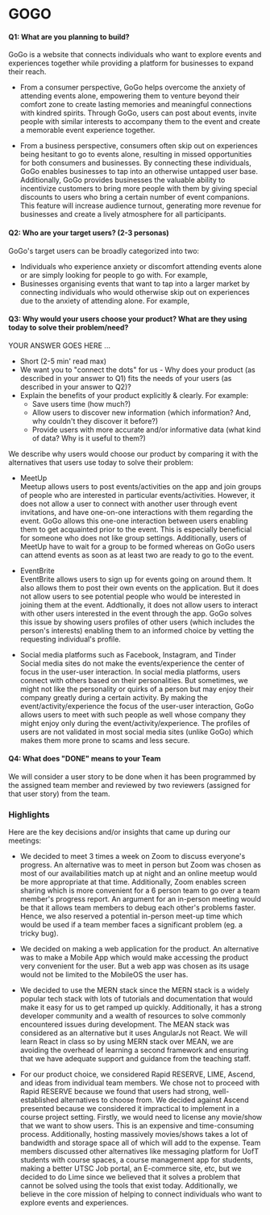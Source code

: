 # GOGO

#### Q1: What are you planning to build?

GoGo is a website that connects individuals who want to explore events and experiences together while providing a platform for businesses to expand their reach.

* From a consumer perspective, GoGo helps overcome the anxiety of attending events alone, empowering them to venture beyond their comfort zone to create lasting memories and meaningful connections with kindred spirits. Through GoGo, users can post about events, invite people with similar interests to accompany them to the event and create a memorable event experience together.

* From a business perspective, consumers often skip out on experiences being hesitant to go to events alone, resulting in missed opportunities for both consumers and businesses. By connecting these individuals, GoGo enables businesses to tap into an otherwise untapped user base. Additionally, GoGo provides businesses the valuable ability to incentivize customers to bring more people with them by giving special discounts to users who bring a certain number of event companions. This feature will increase audience turnout, generating more revenue for businesses and create a lively atmosphere for all participants.

#### Q2: Who are your target users? (2-3 personas)

 GoGo's target users can be broadly categorized into two:
 * Individuals who experience anxiety or discomfort attending events alone or are simply looking for people to go with. For example, 
 * Businesses organising events that want to tap into a larger market by connecting individuals who would otherwise skip out on experiences due to the anxiety of attending alone. For example, 

#### Q3: Why would your users choose your product? What are they using today to solve their problem/need?

YOUR ANSWER GOES HERE ...

 * Short (2-5 min' read max)
 * We want you to "connect the dots" for us - Why does your product (as described in your answer to Q1) fits the needs of your users (as described in your answer to Q2)?
 * Explain the benefits of your product explicitly & clearly. For example:
    * Save users time (how much?)
    * Allow users to discover new information (which information? And, why couldn't they discover it before?)
    * Provide users with more accurate and/or informative data (what kind of data? Why is it useful to them?)


We describe why users would choose our product by comparing it with the alternatives that users use today to solve their problem:
* MeetUp <br />
Meetup allows users to post events/activities on the app and join groups of people who are interested in particular events/activities. However, it does not allow a user to connect with another user through event invitations, and have one-on-one interactions with them regarding the event. GoGo allows this one-one interaction between users enabling them to get acquainted prior to the event. This is especially beneficial for someone who does not like group settings. Additionally, users of MeetUp have to wait for a group to be formed whereas on GoGo users can attend events as soon as at least two are ready to go to the event.


* EventBrite<br />
EventBrite allows users to sign up for events going on around them. It also allows them to post their own events on the application. But it does not allow users to see potential people who would be interested in joining them at the event. Addtionally, it does not allow users to interact with other users interested in the event through the app. GoGo solves this issue by showing users profiles of other users (which includes the person's interests) enabling them to an informed choice by vetting the requesting individual's profile.

* Social media platforms such as Facebook, Instagram, and Tinder <br />
Social media sites do not make the events/experience the center of focus in the user-user interaction. In social media platforms, users connect with others based on their personalities. But sometimes, we might not like the personality or quirks of a person but may enjoy their company greatly during a certain activity. By making the event/activity/experience the focus of the user-user interaction, GoGo allows users to meet with such people as well whose company they might enjoy only during the event/activity/experience.
The profiles of users are not validated in most social media sites (unlike GoGo) which makes them more prone to scams and less secure.

#### Q4: What does "DONE" means to your Team 

We will consider a user story to be done when it has been programmed by the assigned team member and reviewed by two reviewers (assigned for that user story) from the team.


### Highlights

Here are the key decisions and/or insights that came up during our meetings:

 * We decided to meet 3 times a week on Zoom to discuss everyone's progress. An alternative was to meet in person but Zoom was chosen as most of our availabilities match up at night and an online meetup would be more appropriate at that time. Additionally, Zoom enables screen sharing which is more convenient for a 6 person team to go over a team member's progress report. An argument for an in-person meeting would be that it allows team members to debug each other's problems faster. Hence, we also reserved a potential in-person meet-up time which would be used if a team member faces a significant problem (eg. a tricky bug).

 * We decided on making a web application for the product. An alternative was to make a Mobile App which would make accessing the product very convenient for the user. But a web app was chosen as its usage would not be limited to the MobileOS the user has.

 * We decided to use the MERN stack since the MERN stack is a widely popular tech stack with lots of tutorials and documentation that would make it easy for us to get ramped up quickly. Additionally, it has a strong developer community and a wealth of resources to solve commonly encountered issues during development. The MEAN stack was considered as an alternative but it uses AngularJs not React. We will learn React in class so by using MERN stack over MEAN, we are avoiding the overhead of learning a second framework and ensuring that we have adequate support and guidance from the teaching staff.

 * For our product choice, we considered Rapid RESERVE, LIME, Ascend, and ideas from individual team members. We chose not to proceed with Rapid RESERVE because we found that users had strong, well-established alternatives to choose from. We decided against Ascend presented because we considered it impractical to implement in a course project setting. Firstly, we would need to license any movie/show that we want to show users. This is an expensive and time-consuming process. Additionally, hosting massively movies/shows takes a lot of bandwidth and storage space all of which will add to the expense. Team members discussed other alternatives like messaging platform for UofT students with course spaces, a course management app for students, making a better UTSC Job portal, an E-commerce site, etc, but we decided to do Lime since we believed that it solves a problem that cannot be solved using the tools that exist today. Additionally, we believe in the core mission of helping to connect individuals who want to explore events and experiences.

 


 
